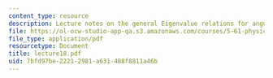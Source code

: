 ```yaml
---
content_type: resource
description: Lecture notes on the general Eigenvalue relations for angular momentum.
file: https://ol-ocw-studio-app-qa.s3.amazonaws.com/courses/5-61-physical-chemistry-fall-2007/7bfd97be22212981a631488f8811a46b_lecture18.pdf
file_type: application/pdf
resourcetype: Document
title: lecture18.pdf
uid: 7bfd97be-2221-2981-a631-488f8811a46b
---
```

